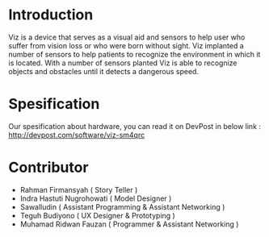 # Introduction
Viz is a device that serves as a visual aid and sensors to help user who suffer from vision loss or who were born without sight.
Viz implanted a number of sensors to help patients to recognize the environment in which it is located. With a number of sensors planted Viz is able to recognize objects and obstacles until it detects a dangerous speed.

# Spesification
Our spesification about hardware, you can read it on DevPost in below link :
http://devpost.com/software/viz-sm4qrc

# Contributor
- Rahman Firmansyah ( Story Teller )
- Indra Hastuti Nugrohowati ( Model Designer )
- Sawalludin ( Assistant Programming & Assistant Networking )
- Teguh Budiyono ( UX Designer & Prototyping )
- Muhamad Ridwan Fauzan ( Programmer & Assistant Networking )

